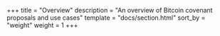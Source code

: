+++
title = "Overview"
description = "An overview of Bitcoin covenant proposals and use cases"
template = "docs/section.html"
sort_by = "weight"
weight = 1
+++




